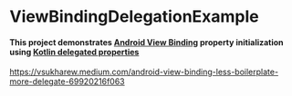 # ViewBindingDelegationExample
#### This project demonstrates [Android View Binding](https://developer.android.com/topic/libraries/view-binding) property initialization using [Kotlin delegated properties](https://kotlinlang.org/docs/delegated-properties.html)
https://vsukharew.medium.com/android-view-binding-less-boilerplate-more-delegate-69920216f063
